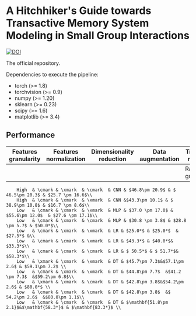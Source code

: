 # A Hitchhiker's Guide towards Transactive Memory System Modeling in Small Group Interactions

[![DOI](https://zenodo.org/badge/doi/10.1145/3461615.3485414.svg)](http://dx.doi.org/10.1145/3461615.3485414)

The official repository.

Dependencies to execute the pipeline:
* torch (>= 1.8)
* torchvision (>= 0.9)
* numpy (>= 1.20)
* sklearn (>= 0.23)
* scipy (>= 1.6)
* matplotlib (>= 3.4)

## Performance

Features granularity| Features normalization| Dimensionality reduction | Data augmentation| Trained model | Specialization | Credibility  | Coordination
------------|---------------|-----------|--------------|-------|----------------|--------------|-------------
            |               |           |              |Random guess |20.0| |20.0|20.0
        High  & \cmark & \xmark  & \cmark  & CNN & $46.8\pm 20.9$ & $ 46.5\pm 20.3$ & $25.7 \pm 16.6$\\
        High  & \cmark & \xmark  & \xmark  & CNN &$43.3\pm 10.1$ & $ 38.9\pm 10.8$ & $16.7 \pm 8.6$\\
        Low   & \cmark & \xmark  & \xmark  & MLP & $37.0 \pm 17.0$ & $55.6\pm 12.0$  & $27.6 \pm 17.1$\\
        Low   & \cmark & \xmark  & \cmark  & MLP & $30.8 \pm 3.8$ & $28.8 \pm 5.7$ & $50.0*$\\
        Low   & \cmark & \xmark  & \xmark  & LR & $25.0*$ & $25.0*$  & $27.5*$ &\\
        Low   & \cmark & \cmark  & \xmark  & LR & $43.3*$ & $40.0*$& $33.3*$\\
        Low   & \cmark & \cmark  & \cmark  & LR & $ 50.5*$ & $ 51.7*$& $58.3*$\\
        Low   & \xmark & \xmark  & \xmark  & DT & $45.7\pm 7.3$&$57.1\pm 2.6$ & $59.1\pm 7.2$ \\
        Low   & \cmark & \xmark  & \xmark  & DT & $44.8\pm 7.7$  &$41.2 \pm 7.3$  &$59.2\pm 6.8$\\
        Low   & \xmark & \xmark  & \cmark  & DT & $42.8\pm 3.8$&$54.2\pm 2.6$ & $80.0*$ \\
        Low   & \cmark & \xmark  & \cmark  & DT & $42.8\pm 3.8$  &$ 54.2\pm 2.6$  &$80.0\pm 1.1$\\
        Low   & \cmark & \cmark  & \cmark  & DT & $\mathbf{51.8\pm 2.1}$&$\mathbf{58.3*}$ & $\mathbf{83.3*}$ \\
